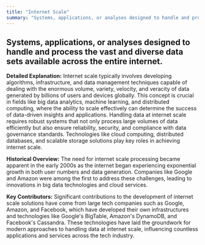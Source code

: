 ```yaml
---
title: "Internet Scale"
summary: "Systems, applications, or analyses designed to handle and process the vast and diverse data sets available across the entire internet."
---
```


## Systems, applications, or analyses designed to handle and process the vast and diverse data sets available across the entire internet.

**Detailed Explanation:** Internet scale typically involves developing algorithms, infrastructure, and data management techniques capable of dealing with the enormous volume, variety, velocity, and veracity of data generated by billions of users and devices globally. This concept is crucial in fields like big data analytics, machine learning, and distributed computing, where the ability to scale effectively can determine the success of data-driven insights and applications. Handling data at internet scale requires robust systems that not only process large volumes of data efficiently but also ensure reliability, security, and compliance with data governance standards. Technologies like cloud computing, distributed databases, and scalable storage solutions play key roles in achieving internet scale.

**Historical Overview:** The need for internet scale processing became apparent in the early 2000s as the internet began experiencing exponential growth in both user numbers and data generation. Companies like Google and Amazon were among the first to address these challenges, leading to innovations in big data technologies and cloud services.

**Key Contributors:** Significant contributions to the development of internet scale solutions have come from large tech companies such as Google, Amazon, and Facebook, which have developed their own infrastructures and technologies like Google's BigTable, Amazon's DynamoDB, and Facebook's Cassandra. These technologies have laid the groundwork for modern approaches to handling data at internet scale, influencing countless applications and services across the tech industry.